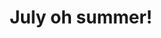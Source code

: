 ---
title: July oh summer!
emoji: ⛱️
emojipedia: https://emojipedia.org/umbrella-on-ground/
month: 7
---